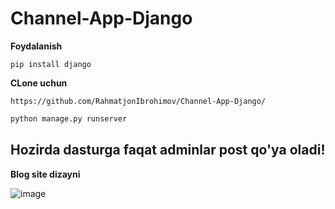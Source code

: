 # Channel-App-Django

**Foydalanish**
```
pip install django
```
**CLone uchun**
```
https://github.com/RahmatjonIbrohimov/Channel-App-Django/
```

```bash
python manage.py runserver
```
## Hozirda dasturga faqat adminlar post qo'ya oladi!

**Blog site dizayni**


![image](https://github.com/RahmatjonIbrohimov/Channel-App-Django/assets/128359200/5c070707-b3cb-44b8-a423-567be553466b)
